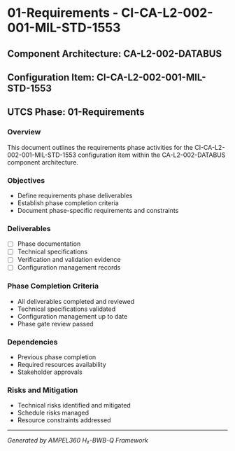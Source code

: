 # 01-Requirements - CI-CA-L2-002-001-MIL-STD-1553

## Component Architecture: CA-L2-002-DATABUS
## Configuration Item: CI-CA-L2-002-001-MIL-STD-1553
## UTCS Phase: 01-Requirements

### Overview
This document outlines the requirements phase activities for the CI-CA-L2-002-001-MIL-STD-1553 configuration item within the CA-L2-002-DATABUS component architecture.

### Objectives
- Define requirements phase deliverables
- Establish phase completion criteria
- Document phase-specific requirements and constraints

### Deliverables
- [ ] Phase documentation
- [ ] Technical specifications
- [ ] Verification and validation evidence
- [ ] Configuration management records

### Phase Completion Criteria
- All deliverables completed and reviewed
- Technical specifications validated
- Configuration management up to date
- Phase gate review passed

### Dependencies
- Previous phase completion
- Required resources availability
- Stakeholder approvals

### Risks and Mitigation
- Technical risks identified and mitigated
- Schedule risks managed
- Resource constraints addressed

---
*Generated by AMPEL360 H₂-BWB-Q Framework*
